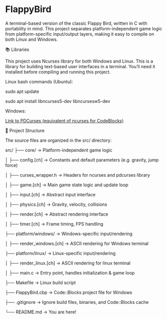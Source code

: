 # FlappyBird

A terminal-based version of the classic Flappy Bird, written in C with portability in mind. This project separates platform-independent game logic from platform-specific input/output layers, making it easy to compile on both Linux and Windows.

📚 Libraries

This project uses Ncurses library for both Windows and Linux. This is a library for building text-based user interfaces in a terminal. You’ll need it installed before compiling and running this project.

Linux bash commands (Ubuntu):

sudo apt update

sudo apt install libncurses5-dev libncursesw5-dev

Windows:

[Link to PDCurses (equivalent of ncurses for CodeBlocks)](https://pdcurses.org/)


📁 Project Structure

The source files are organized in the src/ directory:

src/
├── core/ → Platform-independent game logic

│ ├── config.[ch] → Constants and default parameters (e.g. gravity, jump force)

│ ├── curses_wrapper.h  → Headers for ncurses and pdcurses library

│ ├── game.[ch] → Main game state logic and update loop

│ ├── input.[ch] → Abstract input interface

│ ├── physics.[ch] → Gravity, velocity, collisions

│ ├── render.[ch] → Abstract rendering interface

│ ├── timer.[ch] → Frame timing, FPS handling

├── platform/windows/ → Windows-specific input/rendering

│ ├── render_windows.[ch] → ASCII rendering for Windows terminal

├── platform/linux/ → Linux-specific input/rendering

│ ├── render_linux.[ch] → ASCII rendering for linux terminal

│
├── main.c → Entry point, handles initialization & game loop

├── Makefile → Linux build script

├── FlappyBird.cbp → Code::Blocks project file for Windows

├── .gitignore → Ignore build files, binaries, and Code::Blocks cache

└── README.md → You are here!
